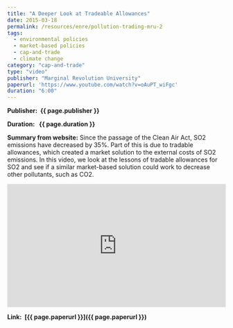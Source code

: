 ```yaml
---
title: "A Deeper Look at Tradeable Allowances"
date: 2015-03-18
permalink: /resources/enre/pollution-trading-mru-2
tags:
  - environmental policies
  - market-based policies
  - cap-and-trade
  - climate change
category: "cap-and-trade"
type: "video"
publisher: "Marginal Revolution University"
paperurl: 'https://www.youtube.com/watch?v=oAuPT_wiFgc'
duration: "6:00"
---
```


<!-- Google tag (gtag.js) -->
<script async src="https://www.googletagmanager.com/gtag/js?id=G-Q95WSVMDNZ"></script>
<script>
  window.dataLayer = window.dataLayer || [];
  function gtag(){dataLayer.push(arguments);}
  gtag('js', new Date());

  gtag('config', 'G-Q95WSVMDNZ');
</script>

**<span class="bold-podcast">Publisher: </span>&nbsp;<span class="text-podcast">{{ page.publisher }}</span>**

**<span class="bold-podcast">Duration: </span>&nbsp;<span class="text-podcast"> {{ page.duration }}</span>**

**<span class="bold-podcast">Summary from website:</span>**
Since the passage of the Clean Air Act, SO2 emissions have decreased by 35%. Part of this is due to tradable allowances, which created a market solution to the external costs of SO2 emissions. In this video, we look at the lessons of tradable allowances for SO2 and see if a similar market-based solution could work to decrease other pollutants, such as CO2.  


<div style="max-width:1024px">
  <div style="position:relative;height:0;padding-bottom:56.25%">
    <iframe src="https://www.youtube.com/embed/oAuPT_wiFgc?si=IfkUBeZcxXscXC6a" width="1024px" height="576px" title="A Deeper Look at Tradeable Allowances" style="position:absolute;left:0;top:0;width:100%;height:100%"  frameborder="0" scrolling="no" allowfullscreen></iframe>
  </div>
</div>


**<span class="small-podcast">Link:</span> &nbsp;<span class="links-podcast">[{{ page.paperurl }}]({{ page.paperurl }})</span>**